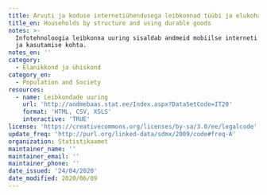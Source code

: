 ```yaml
---
title: Arvuti ja koduse internetiühendusega leibkonnad tüübi ja elukoha järgi
title_en: Households by structure and using durable goods
notes: >-
  Infotehnoloogia leibkonna uuring sisaldab andmeid mobiilse interneti olemasolu
  ja kasutamise kohta.
notes_en: ''
category: 
  - Elanikkond ja ühiskond
category_en: 
  - Population and Society
resources:
  - name: Leibkondade uuring
    url: 'http://andmebaas.stat.ee/Index.aspx?DataSetCode=IT20'
    format: 'HTML, CSV, XSLS'
    interactive: 'TRUE'
license: 'https://creativecommons.org/licenses/by-sa/3.0/ee/legalcode'
update_freq: 'http://purl.org/linked-data/sdmx/2009/code#freq-A'
organization: Statistikaamet
maintainer_name: ''
maintainer_email: ''
maintainer_phone: ''
date_issued: '24/04/2020'
date_modified: 2020/06/09
---
```

